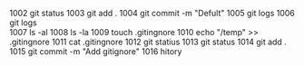 1002  git status
 1003  git add .
 1004  git commit -m "Defult"
 1005  git logs
 1006  git logs\
 1007  ls -al
 1008  ls -la
 1009  touch .gitingnore
 1010  echo "/temp" >> .gitingnore
 1011  cat .gitingnore
 1012  git statius
 1013  git status
 1014  git add .
 1015  git commit -m "Add gitignore"
 1016  hitory
 
